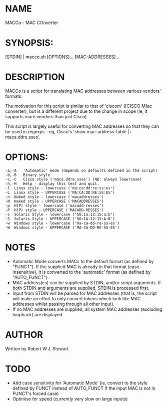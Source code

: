NAME
======

MACCo - MAC COnverter

SYNOPSIS:
======

[STDIN] | macco.sh [OPTIONS]... [MAC-ADDRESSES]...

DESCRIPTION
=====

MACCo is a script for translating MAC addresses between various vendors' formats.

The motivation for this script is similar to that of 'ciscom' ([CISCO M]ac converter), but is a different project due to the change in scope (ie, it supports more vendors than just Cisco).

This script is largely useful for converting MAC addresses so that they can be used in regexps - eg, Cisco's 'show mac-address-table | i maca.ddre.sses'.

OPTIONS:
=====

	-a,-A	'Automatic' mode (depends on defaults defined in the script)
	-b,-B	Binary style
	-c,-C	Cisco style ('maca.ddre.sses') (NB: always lowercase)
	-h,-H	Help - display this text and quit.
	-l	Linux style - lowercase ('ma:ca:dd:re:ss:es')
	-L	Linux style - UPPERCASE ('MA:CA:DD:RE:SS:ES')
	-n	Naked style - lowercase ('macaddresses')
	-N	Naked style - UPPERCASE ('MACADDRESSES')
	-p	H(P) style - lowercase ('macadd-resses')
	-P	H(P) style - UPPERCASE ('MACADD-RESSES')
	-s	Solaris Style - lowercase ('50:1a:12:15:a:b')
	-S	Solaris Style - UPPERCASE ('50:1A:12:15:A:B')
	-w	Windows style - lowercase ('ma-ca-dd-re-ss-es')
	-W	Windows style - UPPERCASE ('MA-CA-DD-RE-SS-ES')

NOTES
======

 - Automatic Mode converts MACs to the default format (as defined by "FUNCT"). If the supplied MAC is already in that format (case-insensitive), it is converted to the 'automatic' format (as defined by "AUTO_FUNCT").
 - MAC address(es) can be supplied by STDIN, and/or script arguments. If both STDIN and arguments are supplied, STDIN is processed first.
 - Input from STDIN will be parsed for MAC addresses (that is, the script will make an effort to only convert tokens which look like MAC addresses whilst passing through all other input).
 - If no MAC addresses are supplied, all system MAC addresses (excluding loopback) are displayed.

AUTHOR
======

Written by Robert W.J. Stewart

TODO
======

 - Add case sensitivity for 'Automatic Mode' (ie, convert to the style defined by FUNCT instead of AUTO_FUNCT if the input MAC is not in FUNCT's forced case)
 - Optimise for speed (currently very slow on large inputs)
